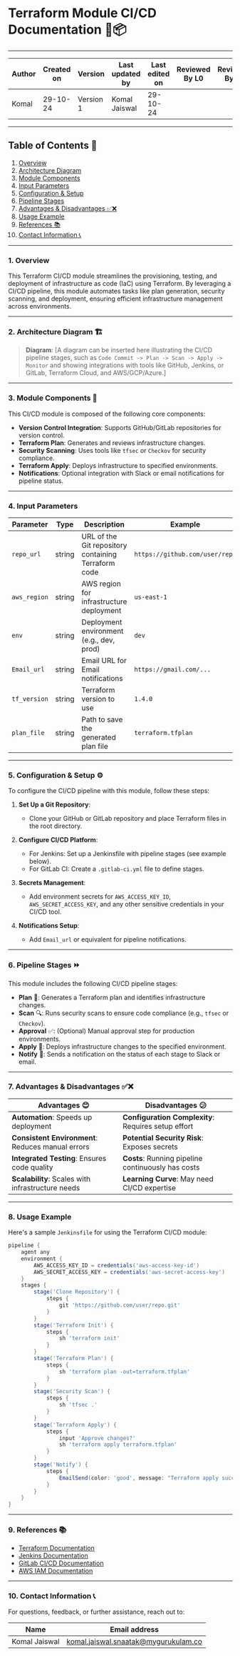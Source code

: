 # Terraform Module CI/CD Documentation 🚀📦

---

| Author      | Created on | Version   | Last updated by | Last edited on | Reviewed By L0 | Reviewed By L1 | Reviewed By L2 |
|-------------|------------|-----------|-----------------|----------------|----------------|----------------|----------------| 
| Komal       | 29-10-24   | Version 1 | Komal Jaiswal   | 29-10-24       |                |                |                |

---


## Table of Contents 📑
1. [Overview](#overview)
2. [Architecture Diagram](#architecture-diagram)
3. [Module Components](#module-components)
4. [Input Parameters](#input-parameters)
5. [Configuration & Setup](#configuration--setup)
6. [Pipeline Stages](#pipeline-stages)
7. [Advantages & Disadvantages ✅❌](#advantages--disadvantages)
8. [Usage Example](#usage-example)
9. [References 📚](#references)
10. [Contact Information 📞](#contact-information)


---

### 1. Overview <a name="overview"></a>

This Terraform CI/CD module streamlines the provisioning, testing, and deployment of infrastructure as code (IaC) using Terraform. By leveraging a CI/CD pipeline, this module automates tasks like plan generation, security scanning, and deployment, ensuring efficient infrastructure management across environments. 

---

### 2. Architecture Diagram 🏗️ <a name="architecture-diagram"></a>

> **Diagram**: [A diagram can be inserted here illustrating the CI/CD pipeline stages, such as `Code Commit -> Plan -> Scan -> Apply -> Monitor` and showing integrations with tools like GitHub, Jenkins, or GitLab, Terraform Cloud, and AWS/GCP/Azure.]

---

### 3. Module Components 🧩 <a name="module-components"></a>

This CI/CD module is composed of the following core components:

- **Version Control Integration**: Supports GitHub/GitLab repositories for version control.
- **Terraform Plan**: Generates and reviews infrastructure changes.
- **Security Scanning**: Uses tools like `tfsec` or `Checkov` for security compliance.
- **Terraform Apply**: Deploys infrastructure to specified environments.
- **Notifications**: Optional integration with Slack or email notifications for pipeline status.

---

### 4. Input Parameters <a name="input-parameters"></a>

| Parameter                | Type     | Description                                         | Example                    |
|--------------------------|----------|-----------------------------------------------------|----------------------------|
| `repo_url`               | string   | URL of the Git repository containing Terraform code | `https://github.com/user/repo` |
| `aws_region`             | string   | AWS region for infrastructure deployment            | `us-east-1`                |
| `env`                    | string   | Deployment environment (e.g., dev, prod)            | `dev`                      |
| `Email_url`              | string   | Email URL for Email notifications                   | `https://gmail.com/...` |
| `tf_version`             | string   | Terraform version to use                            | `1.4.0`                    |
| `plan_file`              | string   | Path to save the generated plan file                | `terraform.tfplan`         |

---

### 5. Configuration & Setup ⚙️ <a name="configuration--setup"></a>

To configure the CI/CD pipeline with this module, follow these steps:

1. **Set Up a Git Repository**:
   - Clone your GitHub or GitLab repository and place Terraform files in the root directory.
   
2. **Configure CI/CD Platform**:
   - For Jenkins: Set up a Jenkinsfile with pipeline stages (see example below).
   - For GitLab CI: Create a `.gitlab-ci.yml` file to define stages.
   
3. **Secrets Management**:
   - Add environment secrets for `AWS_ACCESS_KEY_ID`, `AWS_SECRET_ACCESS_KEY`, and any other sensitive credentials in your CI/CD tool.

4. **Notifications Setup**:
   - Add `Email_url` or equivalent for pipeline notifications.

---

### 6. Pipeline Stages ⏩ <a name="pipeline-stages"></a>

This module includes the following CI/CD pipeline stages:

- **Plan** 📝: Generates a Terraform plan and identifies infrastructure changes.
- **Scan** 🔍: Runs security scans to ensure code compliance (e.g., `tfsec` or `Checkov`).
- **Approval** ✅: (Optional) Manual approval step for production environments.
- **Apply** 🚀: Deploys infrastructure changes to the specified environment.
- **Notify** 🔔: Sends a notification on the status of each stage to Slack or email.

---

### 7. Advantages & Disadvantages ✅❌ <a name="advantages--disadvantages"></a>

| Advantages 😊                                      | Disadvantages 😕                                      |
|---------------------------------------------------|-------------------------------------------------------|
| **Automation**: Speeds up deployment              | **Configuration Complexity**: Requires setup effort    |
| **Consistent Environment**: Reduces manual errors | **Potential Security Risk**: Exposes secrets          |
| **Integrated Testing**: Ensures code quality      | **Costs**: Running pipeline continuously has costs    |
| **Scalability**: Scales with infrastructure needs | **Learning Curve**: May need CI/CD expertise          |

---

### 8. Usage Example <a name="usage-example"></a>

Here's a sample `Jenkinsfile` for using the Terraform CI/CD module:

```groovy
pipeline {
    agent any
    environment {
        AWS_ACCESS_KEY_ID = credentials('aws-access-key-id')
        AWS_SECRET_ACCESS_KEY = credentials('aws-secret-access-key')
    }
    stages {
        stage('Clone Repository') {
            steps {
                git 'https://github.com/user/repo.git'
            }
        }
        stage('Terraform Init') {
            steps {
                sh 'terraform init'
            }
        }
        stage('Terraform Plan') {
            steps {
                sh 'terraform plan -out=terraform.tfplan'
            }
        }
        stage('Security Scan') {
            steps {
                sh 'tfsec .'
            }
        }
        stage('Terraform Apply') {
            steps {
                input 'Approve changes?'
                sh 'terraform apply terraform.tfplan'
            }
        }
        stage('Notify') {
            steps {
                EmailSend(color: 'good', message: "Terraform apply successful.")
            }
        }
    }
}
```

---

### 9. References 📚 <a name="references"></a>

- [Terraform Documentation](https://www.terraform.io/docs/index.html)
- [Jenkins Documentation](https://www.jenkins.io/doc/)
- [GitLab CI/CD Documentation](https://docs.gitlab.com/ee/ci/)
- [AWS IAM Documentation](https://docs.aws.amazon.com/IAM/latest/UserGuide/introduction.html)

---

### 10. Contact Information 📞 <a name="contact-information"></a>

For questions, feedback, or further assistance, reach out to:

| Name          | Email address                        |
|---------------|-------------------------------------|
| Komal Jaiswal | komal.jaiswal.snaatak@mygurukulam.co |
